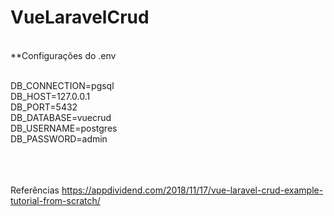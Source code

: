 # VueLaravelCrud

</br>
**Configurações do .env

</br> DB_CONNECTION=pgsql
</br> DB_HOST=127.0.0.1
</br> DB_PORT=5432
</br> DB_DATABASE=vuecrud
</br> DB_USERNAME=postgres
</br> DB_PASSWORD=admin

</br></br></br>
Referências https://appdividend.com/2018/11/17/vue-laravel-crud-example-tutorial-from-scratch/
